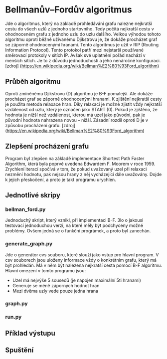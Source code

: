 # Bellmanův–Fordův algoritmus

Jde o algoritmus, který na základě prohledávání grafu nalezne nejkratší cestu do všech uzlů z jednoho startovního. Tedy počítá nejkratší cestu v ohodnoceném grafu z jednoho uzlu do uzlu dalšího. Velkou výhodou tohoto algoritmu oproti běžně užívanému Djikstrovu je, že dokáže procházet graf se záporně ohodnocenými hranami. Tento algoritmus je užit v RIP (Routing Information Protocol). Tento protokol patří mezi nejstarší používané směrovací protokoly v sítích IP. Avšak své uplatnění pořád nachází v menších sítích. Je to z důvodu jednoduchosti a jeho nenáročné konfiguraci. [zdroj] (https://en.wikipedia.org/wiki/Bellman%E2%80%93Ford_algorithm)

## Průběh algoritmu

Oproti zmíněnému Djikstrovu (D) algoritmu je B-F pomalejší. Ale dokáže procházet graf se záporně ohodnocenými hranami. K zjištění nejkratší cesty je použita metoda relaxace hran. Díky relaxaci je možné zjistit vždy nejkratší vzdálenost od uzlu, který je označen jako START (0).  Pokud je zjištěno, že hodnota je nižší než vzdálenost, kterou má uzel jako původní, pak je původní hodnota nahrazena novou – nižší. Zásadní rozdíl oproti D je v způsobu procházení grafu. [zdroj] (https://en.wikipedia.org/wiki/Bellman%E2%80%93Ford_algorithm)

## Zlepšení procházení grafu

Program byl zlepšen na základě implementace Shortest Path Faster Algorithm, která byla poprvé uvedena Edwardem F. Moorem v roce 1959. Zrychlení iterací spočívá v tom, že pokud uvažovaný uzel při relaxaci nezmění hodnotu, pak nejsou hrany z něj vycházející dále uvažovány. Dojde k jejich přeskočení, a proto je takt programu urychlen.

## Jednotlivé skripy

### bellman_ford.py

Jednoduchý skript, který vznikl, při implementaci B-F. 3lo o jakousi testovací jednoduchou verzi, na které měly být podchyceny možné problémy. Ovšem jedná se o funkční prográmek, a proto byl zanechán.

### generate_graph.py

Jde o generátor cvs souboru, které slouží jako vstup pro hlavní program. V csv souborech jsou uloženy informace vždy o konkrétním grafu, který má být prohledán. Má v něm být nalezena nejkratší cesta pomocí B-F algoritmu. Hlavní omezení v tomto programu jsou:

* Uzel má nejvýše 5 sousedů (je napojen maximální 5ti hranami)
* Generuje se méně záporných hodnot hran
* Mezi dvěma uzly vede pouze jedna hrana

### graph.py

### run.py

## Příklad výstupu

## Spuštění 